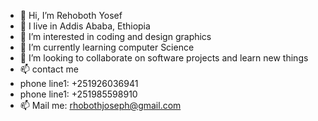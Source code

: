 - 👋 Hi, I’m Rehoboth Yosef
- 💞️ I live in Addis Ababa, Ethiopia
- 👀 I’m interested in coding and design graphics
- 🌱 I’m currently learning computer Science
- 💞️ I’m looking to collaborate on software projects and learn new things
- 📫 contact me 
- phone line1: +251926036941
- phone line1: +251985598910
- 📫 Mail me: rhobothjoseph@gmail.com
<!---
RobiJosi/RobiJosi is a ✨ special ✨ repository because its `README.md` (this file) appears on your GitHub profile.
You can click the Preview link to take a look at your changes.
--->
